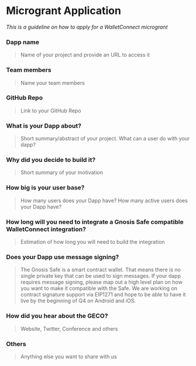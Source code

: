 # Microgrant Application
_This is a guideline on how to apply for a WalletConnect microgrant_


### Dapp name
> Name of your project and provide an URL to access it

### Team members
> Name your team members 

### GitHub Repo
> Link to your GitHub Repo

### What is your Dapp about?
> Short summary/abstract of your project. What can a user do with your dapp?

### Why did you decide to build it?
> Short summary of your motivation

### How big is your user base?
> How many users does your Dapp have? How many active users does your Dapp have?

### How long will you need to integrate a Gnosis Safe compatible WalletConnect integration?
> Estimation of how long you will need to build the integration

### Does your Dapp use message signing?
> The Gnosis Safe is a smart contract wallet. That means there is no single private key that can be used to sign messages. If your dapp requires message signing, please map out a high level plan on how you want to make it compatible with the Safe. We are working on contract signature support via EIP1271 and hope to be able to have it live by the beginning of Q4 on Android and iOS.

### How did you hear about the GECO?
> Website, Twitter, Conference and others

### Others
> Anything else you want to share with us
